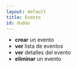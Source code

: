 ```yaml
---
layout: default
title: Evento
id: dudas
---
```


- **crear** un evento
- **ver** lista de eventos
- **ver** detalles del evento
- **eliminar** un evento

